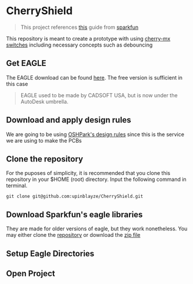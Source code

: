 # CherryShield

> This project references [this](https://learn.sparkfun.com/tutorials/cherry-mx-switch-breakout-hookup-guide?_ga=2.203788117.458645258.1494055496-431278443.1491328355) guide from [sparkfun](www.sparkfun.com)

This repository is meant to create a prototype with using [cherry-mx switches](http://cherryamericas.com/product/mx-series-2/) including necessary concepts such as debouncing

## Get EAGLE
The EAGLE download can be found [here](https://www.autodesk.com/products/eagle/free-download). The free version is sufficient in this case
> EAGLE used to be made by CADSOFT USA, but is now under the AutoDesk umbrella.

## Download and apply design rules
We are going to be using [OSHPark's design rules](https://oshpark.com/LaenPCBOrder.dru) since this is the service we are using to make the PCBs

## Clone the repository
For the puposes of simplicity, it is recommended that you clone this repository in your $HOME (root) directory. Input the following command in terminal.

`git clone git@github.com:upinblayze/CherryShield.git`

## Download Sparkfun's eagle libraries
They are made for older versions of eagle, but they work nonetheless. You may either clone the [repository](https://github.com/sparkfun/SparkFun-Eagle-Libraries) or download the [zip file]( https://github.com/sparkfun/SparkFun-Eagle-Libraries/archive/master.zip)

## Setup Eagle Directories

## Open Project